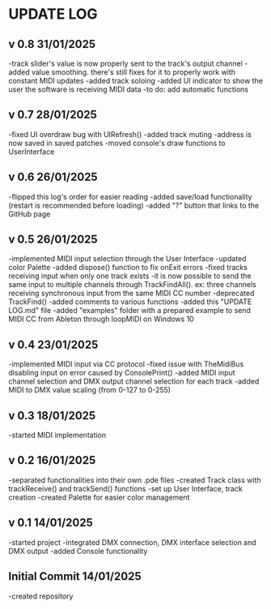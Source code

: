 # UPDATE LOG

## v 0.8		31/01/2025
-track slider's value is now properly sent to the track's output channel
-added value smoothing. there's still fixes for it to properly work with constant MIDI updates
-added track soloing
-added UI indicator to show the user the software is receiving MIDI data
-to do: add automatic functions


## v 0.7		28/01/2025
-fixed UI overdraw bug with UIRefresh()
-added track muting
-address is now saved in saved patches
-moved console's draw functions to UserInterface


## v 0.6 		26/01/2025
-flipped this log's order for easier reading
-added save/load functionality (restart is recommended before loading)
-added "?" button that links to the GitHub page


## v 0.5 		26/01/2025
-implemented MIDI input selection through the User Interface
-updated color Palette
-added dispose() function to fix onExit errors
-fixed tracks receiving input when only one track exists
-it is now possible to send the same input to multiple channels through TrackFindAll(). ex: three channels receiving synchronous input from the same MIDI CC number
-deprecated TrackFind()
-added comments to various functions
-added this "UPDATE LOG.md" file
-added "examples" folder with a prepared example to send MIDI CC from Ableton through loopMIDI on Windows 10


## v 0.4 		23/01/2025
-implemented MIDI input via CC protocol
-fixed issue with TheMidiBus disabling input on error caused by ConsolePrint()
-added MIDI input channel selection and DMX output channel selection for each track
-added MIDI to DMX value scaling (from 0-127 to 0-255)


## v 0.3 		18/01/2025
-started MIDI implementation


## v 0.2 		16/01/2025
-separated functionalities into their own .pde files
-created Track class with trackReceive() and trackSend() functions
-set up User Interface, track creation
-created Palette for easier color management


## v 0.1		14/01/2025
-started project
-integrated DMX connection, DMX interface selection and DMX output
-added Console functionality


## Initial Commit 	14/01/2025
-created repository
